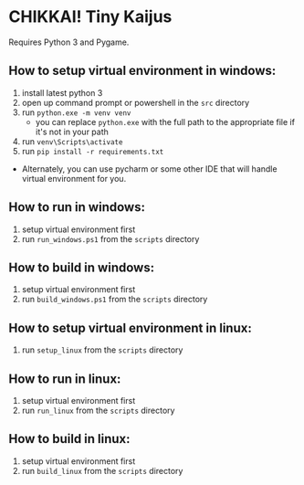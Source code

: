 # CHIKKAI! Tiny Kaijus

Requires Python 3 and Pygame.

## How to setup virtual environment in windows:
1. install latest python 3
2. open up command prompt or powershell in the `src` directory
4. run `python.exe -m venv venv`
    - you can replace `python.exe` with the full path to the appropriate file if it's not in your path
5. run `venv\Scripts\activate`
6. run `pip install -r requirements.txt`

- Alternately, you can use pycharm or some other IDE that will handle virtual environment for you.

## How to run in windows:
1. setup virtual environment first
2. run `run_windows.ps1` from the `scripts` directory

## How to build in windows:
1. setup virtual environment first
2. run `build_windows.ps1` from the `scripts` directory

## How to setup virtual environment in linux:
1. run `setup_linux` from the `scripts` directory

## How to run in linux:
1. setup virtual environment first
2. run `run_linux` from the `scripts` directory

## How to build in linux:
1. setup virtual environment first
2. run `build_linux` from the `scripts` directory
